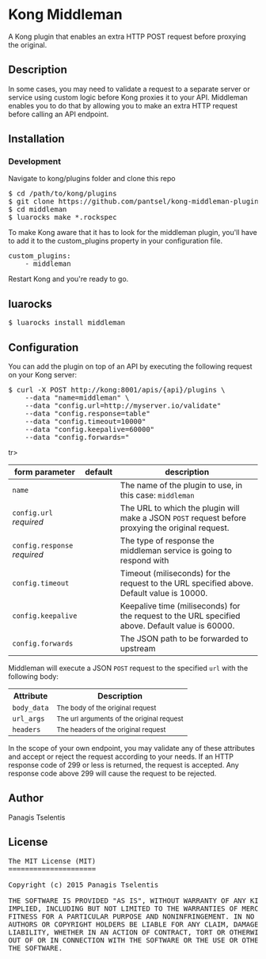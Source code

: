 # Kong Middleman

A Kong plugin that enables an extra HTTP POST request before proxying the original.

## Description

In some cases, you may need to validate a request to a separate server or service using custom logic before Kong proxies it to your API.
Middleman enables you to do that by allowing you to make an extra HTTP request before calling an API endpoint.

## Installation

### Development

Navigate to kong/plugins folder and clone this repo

<pre>
$ cd /path/to/kong/plugins
$ git clone https://github.com/pantsel/kong-middleman-plugin middleman
$ cd middleman
$ luarocks make *.rockspec
</pre>

To make Kong aware that it has to look for the middleman plugin, you'll have to add it to the custom_plugins property in your configuration file.

<pre>
custom_plugins:
    - middleman
</pre>

Restart Kong and you're ready to go.

## luarocks

<pre>
$ luarocks install middleman
</pre>


## Configuration

You can add the plugin on top of an API by executing the following request on your Kong server:

<pre>
$ curl -X POST http://kong:8001/apis/{api}/plugins \
    --data "name=middleman" \
    --data "config.url=http://myserver.io/validate"
    --data "config.response=table"
    --data "config.timeout=10000"
    --data "config.keepalive=60000"
    --data "config.forwards="
</pre>

<table><thead>
<tr>
<th>form parameter</th>
<th>default</th>
<th>description</th>
</tr>
</thead><tbody>
<tr>
<td><code>name</code></td>
<td></td>
<td>The name of the plugin to use, in this case: <code>middleman</code></td>
</tr>
<tr>
<td><code>config.url</code><br><em>required</em></td>
<td></td>
<td>The URL to which the plugin will make a JSON <code>POST</code> request before proxying the original request.</td>
</tr>
<tr>
<td><code>config.response</code><br><em>required</em></td>
<td></td>
<td>The type of response the middleman service is going to respond with</td>
</tr>
<tr>
<td><code>config.timeout</code></td>
<td></td>
<td>Timeout (miliseconds) for the request to the URL specified above. Default value is 10000.</td>
</tr>
<tr>
<td><code>config.keepalive</code></td>
<td></td>
<td>Keepalive time (miliseconds) for the request to the URL specified above. Default value is 60000.</td>
</tr>
tr>
<td><code>config.forwards</code></td>
<td></td>
<td>The JSON path to be forwarded to upstream</td>
</tr>
</tbody></table>

Middleman will execute a JSON <code>POST</code> request to the specified <code>url</code> with the following body:

<table>
    <tr>
        <th>Attribute</th>
        <th>Description</th>
    </tr>
    <tr>
    <td><code>body_data</code></td>
    <td><small>The body of the original request</small></td>
    </tr>
    <tr>
        <td><code>url_args</code></td>
        <td><small>The url arguments of the original request</small></td>
    </tr>
    <tr>
        <td><code>headers</code></td>
        <td><small>The headers of the original request</small></td>
    </tr>
</table>

In the scope of your own endpoint, you may validate any of these attributes and accept or reject the request according to your needs. If an HTTP response code of 299 or less is returned, the request is accepted. Any response code above 299 will cause the request to be rejected.  

## Author
Panagis Tselentis

## License
<pre>
The MIT License (MIT)
=====================

Copyright (c) 2015 Panagis Tselentis

THE SOFTWARE IS PROVIDED "AS IS", WITHOUT WARRANTY OF ANY KIND, EXPRESS OR
IMPLIED, INCLUDING BUT NOT LIMITED TO THE WARRANTIES OF MERCHANTABILITY,
FITNESS FOR A PARTICULAR PURPOSE AND NONINFRINGEMENT. IN NO EVENT SHALL THE
AUTHORS OR COPYRIGHT HOLDERS BE LIABLE FOR ANY CLAIM, DAMAGES OR OTHER
LIABILITY, WHETHER IN AN ACTION OF CONTRACT, TORT OR OTHERWISE, ARISING FROM,
OUT OF OR IN CONNECTION WITH THE SOFTWARE OR THE USE OR OTHER DEALINGS IN
THE SOFTWARE.
</pre>
